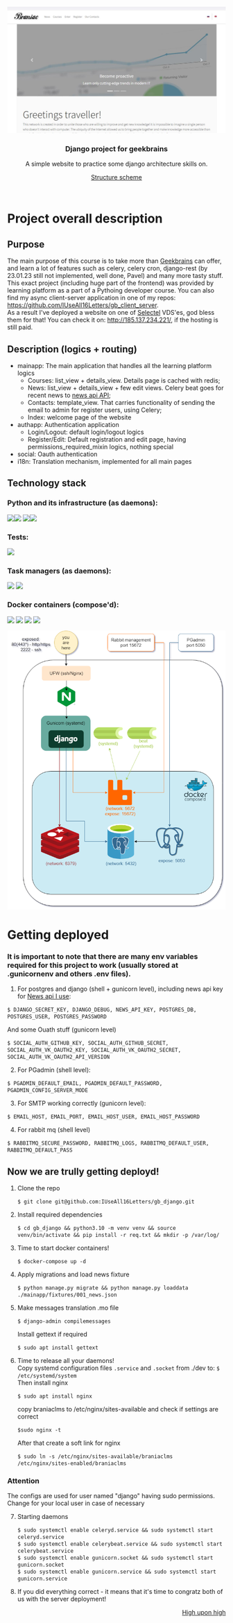 <p id="high-upon-high"></p>
<br/>
<div>
    <a href="#">
        <img src="readme_front/heading.JPG">
    </a>
    <h3 align="center">Django project for geekbrains</h3>
        <p align="center">
            A simple website to practice some django architecture skills on.
        </p>
        <p align="center" >
            <a href="#scheme">Structure scheme</a>
        </p>
    <br>
</div>

# Project overall description
## Purpose
The main purpose of this course is to take more than <a href="https://gb.ru">Geekbrains</a> can offer, and learn a lot of features such as celery, celery cron, django-rest (by 23.01.23 still not implemented, well done, Pavel) and many more tasty stuff.
This exact project (including huge part of the frontend) was provided by  learning platform as a part of a Pythoing developer course.
You can also find my async client-server application in one of my repos: https://github.com/IUseAll16Letters/gb_client_server.
<br>As a result I've deployed a website on one of <a href="https://selectel.ru/">Selectel</a> VDS'es, god bless them for that!
You can check it on: http://185.137.234.221/, if the hosting is still paid.

## Description (logics + routing)
 - mainapp: The main application that handles all the learning platform logics
   - Courses: list_view + details_view. Details page is cached with redis;
   - News: list_view + details_view + few edit views. Celery beat goes for recent news to <a href="https://newsapi.org/">news api API</a>;
   - Contacts: template_view. That carries functionality of sending the email to admin for register users, using Celery;
   - Index: welcome page of the website
 - authapp: Authentication application
   - Login/Logout: default login/logout logics
   - Register/Edit: Default registration and edit page, having permissions_required_mixin logics, nothing special
 - social: Oauth authentication
 - i18n: Translation mechanism, implemented for all main pages

## Technology stack
### Python and its infrastructure (as daemons):
![](https://img.shields.io/badge/python-3.10-blue)![](https://img.shields.io/badge/django-3.2-blue)
![](https://img.shields.io/badge/nginx-1.18-blue)![](https://img.shields.io/badge/gunicorn-20.1-blue)
### Tests:
![](https://img.shields.io/badge/selenium-4.7.2-blue)
### Task managers (as daemons):
![](https://img.shields.io/badge/celery-5.2.7-green)
![](https://img.shields.io/badge/celery_beat-green)
### Docker containers (compose'd):
![](https://img.shields.io/badge/postgres-13.3-blue)
![](https://img.shields.io/badge/pgAdmin-4.5-blue)
![](https://img.shields.io/badge/redis-7.0.5:alpine-red)
![](https://img.shields.io/badge/rabbitMQ-3.10.7-orange)
<div align="center">
    <a id="scheme" href="">
        <img src="readme_front/docker_scheme.drawio.png">
    </a>
</div>


# Getting deployed
### It is important to note that there are many env variables required for this project to work (usually stored at .gunicornenv and others .env files).
1. For postgres and django (shell + gunicorn level), including news api key for <a href="https://newsapi.org/">News api I use</a>:
```shell
$ DJANGO_SECRET_KEY, DJANGO_DEBUG, NEWS_API_KEY, POSTGRES_DB, POSTGRES_USER, POSTGRES_PASSWORD
```
And some Ouath stuff (gunicorn level)
```shell
$ SOCIAL_AUTH_GITHUB_KEY, SOCIAL_AUTH_GITHUB_SECRET, SOCIAL_AUTH_VK_OAUTH2_KEY, SOCIAL_AUTH_VK_OAUTH2_SECRET, SOCIAL_AUTH_VK_OAUTH2_API_VERSION
```
2. For PGadmin (shell level):
```shell
$ PGADMIN_DEFAULT_EMAIL, PGADMIN_DEFAULT_PASSWORD, PGADMIN_CONFIG_SERVER_MODE
```
3. For SMTP working correctly (gunicorn level):
```shell
$ EMAIL_HOST, EMAIL_PORT, EMAIL_HOST_USER, EMAIL_HOST_PASSWORD
```
4. For rabbit mq (shell level)
```shell
$ RABBITMQ_SECURE_PASSWORD, RABBITMQ_LOGS, RABBITMQ_DEFAULT_USER, RABBITMQ_DEFAULT_PASS
```

## Now we are trully getting deployd!
1. Clone the repo
    ```shell
   $ git clone git@github.com:IUseAll16Letters/gb_django.git
   ```
2. Install required dependencies
   ```shell
   $ cd gb_django && python3.10 -m venv venv && source venv/bin/activate && pip install -r req.txt && mkdir -p /var/log/
   ```
3. Time to start docker containers!
   ```shell
   $ docker-compose up -d
   ```
4. Apply migrations and load news fixture
   ```shell
   $ python manage.py migrate && python manage.py loaddata ./mainapp/fixtures/001_news.json
   ```
5. Make messages translation .mo file
   ```shell
   $ django-admin compilemessages
   ```
   Install gettext if required
   ```shell
   $ sudo apt install gettext
   ```
6. Time to release all your daemons! <br>
   Copy systemd configuration files ```.service``` and ```.socket``` from ./dev to: ```$ /etc/systemd/system```<br>
   Then install nginx
   ```shell
   $ sudo apt install nginx
   ```
   copy braniaclms to /etc/nginx/sites-available and check if settings are correct
   ```shell
   $sudo nginx -t
   ```
   After that create a soft link for nginx
   ```shell
   $ sudo ln -s /etc/nginx/sites-available/braniaclms /etc/nginx/sites-enabled/braniaclms 
   ```
### Attention
   The configs are used for user named "django" having sudo permissions. Change for your local user in case of necessary

7. Starting daemons
   ```shell
   $ sudo systemctl enable celeryd.service && sudo systemctl start celeryd.service 
   $ sudo systemctl enable celerybeat.service && sudo systemctl start celerybeat.service
   $ sudo systemctl enable gunicorn.socket && sudo systemctl start gunicorn.socket
   $ sudo systemctl enable gunicorn.service && sudo systemctl start gunicorn.service
   ```
8. If you did everything correct - it means that it's time to congratz both of us with the server deployment!

<div align="right">
   <a href="#high-upon-high">High upon high</a>
</div>
